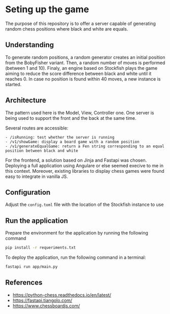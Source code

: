 # Seting up the game

The purpose of this repository is to offer a server capable of generating random chess
positions where black and white are equals.

## Understanding

To generate random positions, a random generator creates an initial position from the BobyFisher variant. Then, a random number
of moves is performed (between 1 and 10). Finaly, an engine based on Stockfish plays the game aiming to reduce the
score difference between black and white until it reaches 0. In case no position is found within 40 moves, a new instance 
is started.

## Architecture

The pattern used here is the Model, View, Controller one. One server is being used to support the front and the back at the same time.

Several routes are accessible:

    - /isRunning: test whether the server is running
    - /v1/showGame: display a board game with a random position
    - /v1/generateEqualGame: return a Fen string corresponding to an equal position between black and white

For the frontend, a solution based on Jinja and Fastapi was chosen. Deploying a full application using Angulare or else seemed execive to me
in this context. Moreover, existing libraries to display chess games were found easy to integrate in vanilla JS.
 

## Configuration

Adjust the `config.toml` file with the location of the Stockfish instance to use


## Run the application

Prepare the environment for the application by running the following command

```bash
pip install -r requeriments.txt
```

To deploy the application, run the following command in a terminal:

```bash
fastapi run app/main.py
```
 

## References

 - https://python-chess.readthedocs.io/en/latest/
 - https://fastapi.tiangolo.com/
 - https://www.chessboardjs.com/